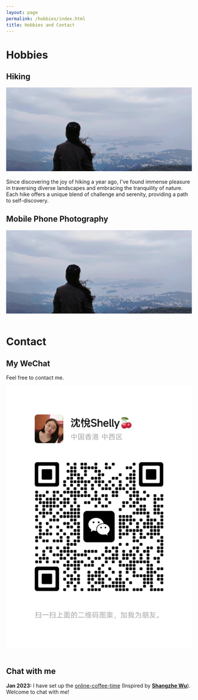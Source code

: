 ```yaml
---
layout: page
permalink: /hobbies/index.html
title: Hobbies and Contact
---
```


# Hobbies

## Hiking

<div class="third">
<img src="/images/hiking.maanshan.JPG">
</div>
<br>Since discovering the joy of hiking a year ago, I've found immense pleasure in traversing diverse landscapes and embracing the tranquility of nature. Each hike offers a unique blend of challenge and serenity, providing a path to self-discovery.

## Mobile Phone Photography

<div class="third">
<img src="/images/hiking.maanshan.JPG">
</div>
<br>

# Contact

## My WeChat

Feel free to contact me.

<div>
<img src="/images/wechat.yueshen.JPG">
</div>
<br>

## Chat with me

**Jan 2023:** I have set up the [online-coffee-time](https://calendly.com/lancecai/meet-with-lance) (Inspired by **[Shangzhe Wu](https://elliottwu.com/)**). Welcome to chat with me!

<!-- Calendly inline widget begin -->

<div class="calendly-inline-widget" data-url="https://calendly.com/lancecai/meet-with-lance" style="min-width:320px;height:630px;"></div>
<script type="text/javascript" src="https://assets.calendly.com/assets/external/widget.js" async></script>
<!-- Calendly inline widget end -->

